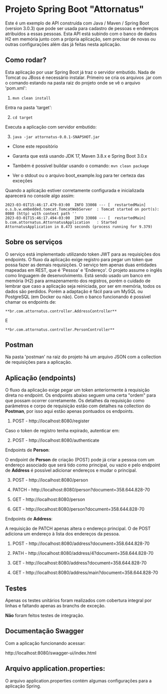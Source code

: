 # Projeto Spring Boot "Attornatus"

Este é um exemplo de API construída com Java / Maven / Spring Boot (version 3.0.3) que pode ser usada para cadastro de pessoas e endereços atribuídos a essas pessoas. Esta API está subindo com o banco de dados H2 em memória junto com a própria aplicação, sem precisar de novas ou outras configurações além das já feitas nesta aplicação.

## Como rodar?

Esta aplicação por usar Spring Boot já traz o servidor embutido. Nada de Tomcat ou JBoss é necessário instalar. Primeiro se cria os arquivos .jar com o comando estando na pasta raiz do projeto onde se vê o arquivo 'pom.xml':

1. ```mvn clean install```

Entra na pasta 'target':

2. ```cd target```

Executa a aplicação com servidor embutido:

3. ```java -jar attornatus-0.0.1-SNAPSHOT.jar```

* Clone este repositório
* Garanta que está usando JDK 17, Maven 3.8.x e Spring Boot 3.0.x
* Também é possível buildar usando o comando: ```mvn clean package```

* Ver o stdout ou o arquivo boot_example.log para ter certeza das exceções

Quando a aplicação estiver corretamente configurada e inicializada aparecerá no console algo assim:

```
2023-03-01T15:46:17.479-03:00  INFO 33008 --- [  restartedMain] o.s.b.w.embedded.tomcat.TomcatWebServer  : Tomcat started on port(s): 8080 (http) with context path ''
2023-03-01T15:46:17.494-03:00  INFO 33008 --- [  restartedMain] b.com.attornatus.AttornatusApplication   : Started AttornatusApplication in 8.473 seconds (process running for 9.379)
```

## Sobre os serviços

O serviço está implementado utilizando token JWT para as requisições dos endpoints. O fluxo da aplicação exige registro para pegar um token que possa fazer as demais requisições. O serviço tem apenas duas entidades mapeadas em REST, que é 'Pessoa' e 'Endereço'. O projeto assume o inglês como linguagem de desenvolvimento. Está sendo usado um banco em memória (H2) para armazenamento dos registros, porém o cuidado de lembrar que caso a aplicação seja reiniciada, por ser em memória, todos os dados são perdidos. Porém a adaptação é fácil para um MySQL ou PostgreSQL (em Docker ou não). Com o banco funcionando é possível chamar os endpoints de:

```**br.com.attornatus.controller.AddressController**```

E

```**br.com.attornatus.controller.PersonController**```

## Postman

Na pasta 'postman' na raiz do projeto há um arquivo JSON com a collection de requisições para a aplicação.

## Aplicação (endpoints)

O fluxo da aplicação exige pegar um token anteriormente à requisição direta no endpoint. Os endpoints abaixo seguem uma certa "ordem" para que possam ocorrer corretamente. Os detalhes da requisição como parâmetros e corpo de requisição estão com detalhes na collection do **Postman**, por isso aqui estão apenas pontuados os endpoints.

1. POST - http://localhost:8080/register

Caso o token de registro tenha expirado, autenticar em:

2. POST - http://localhost:8080/authenticate

Endpoints de **Person**:

O endpoint de **Person** de criação (POST) pode já criar a pessoa com um endereço associado que será tido como principal, ou vazio e pelo endpoint de **Address** é possível adicionar endereços e mudar o principal.

3. POST - http://localhost:8080/person

4. PATCH - http://localhost:8080/person?document=358.644.828-70

5. GET - http://localhost:8080/person

6. GET - http://localhost:8080/person?document=358.644.828-70

Endpoints de **Address**:

A requisição de PATCH apenas altera o endereço principal. O de POST adiciona um endereço à lista dos endereços da pessoa.

1. POST - http://localhost:8080/address?document=358.644.828-70

2. PATH - http://localhost:8080/address/4?document=358.644.828-70

3. GET - http://localhost:8080/address?document=358.644.828-70

4. GET - http://localhost:8080/address/main?document=358.644.828-70


## Testes

Apenas os testes unitários foram realizados com cobertura integral por linhas e faltando apenas as branchs de exceção.

**Não** foram feitos testes de integração.

## Documentação Swagger

Com a aplicação funcionando acessar:

http://localhost:8080/swagger-ui/index.html


## Arquivo application.properties: 

O arquivo application.properties contém algumas configurações para a aplicação Spring.


